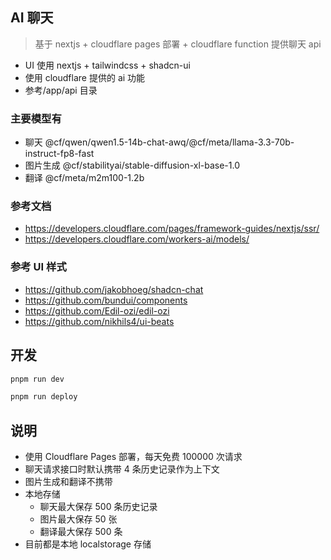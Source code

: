 ## AI 聊天

> 基于 nextjs + cloudflare pages 部署 + cloudflare function 提供聊天 api

- UI 使用 nextjs + tailwindcss + shadcn-ui
- 使用 cloudflare 提供的 ai 功能
- 参考/app/api 目录

### 主要模型有

- 聊天 @cf/qwen/qwen1.5-14b-chat-awq/@cf/meta/llama-3.3-70b-instruct-fp8-fast
- 图片生成 @cf/stabilityai/stable-diffusion-xl-base-1.0
- 翻译 @cf/meta/m2m100-1.2b

### 参考文档

- https://developers.cloudflare.com/pages/framework-guides/nextjs/ssr/
- https://developers.cloudflare.com/workers-ai/models/

### 参考 UI 样式

- https://github.com/jakobhoeg/shadcn-chat
- https://github.com/bundui/components
- https://github.com/Edil-ozi/edil-ozi
- https://github.com/nikhils4/ui-beats

## 开发

```bash
pnpm run dev

pnpm run deploy
```

## 说明

- 使用 Cloudflare Pages 部署，每天免费 100000 次请求
- 聊天请求接口时默认携带 4 条历史记录作为上下文
- 图片生成和翻译不携带
- 本地存储
  - 聊天最大保存 500 条历史记录
  - 图片最大保存 50 张
  - 翻译最大保存 500 条
- 目前都是本地 localstorage 存储
